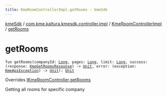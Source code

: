 ```yaml
---
title: KmeRoomControllerImpl.getRooms - kmeSdk
---
```


[kmeSdk](../../index.html) / [com.kme.kaltura.kmesdk.controller.impl](../index.html) / [KmeRoomControllerImpl](index.html) / [getRooms](./get-rooms.html)

# getRooms

`fun getRooms(companyId: `[`Long`](https://kotlinlang.org/api/latest/jvm/stdlib/kotlin/-long/index.html)`, pages: `[`Long`](https://kotlinlang.org/api/latest/jvm/stdlib/kotlin/-long/index.html)`, limit: `[`Long`](https://kotlinlang.org/api/latest/jvm/stdlib/kotlin/-long/index.html)`, success: (response: `[`KmeGetRoomsResponse`](../../com.kme.kaltura.kmesdk.rest.response.room/-kme-get-rooms-response/index.html)`) -> `[`Unit`](https://kotlinlang.org/api/latest/jvm/stdlib/kotlin/-unit/index.html)`, error: (exception: `[`KmeApiException`](../../com.kme.kaltura.kmesdk.rest/-kme-api-exception/index.html)`) -> `[`Unit`](https://kotlinlang.org/api/latest/jvm/stdlib/kotlin/-unit/index.html)`): `[`Unit`](https://kotlinlang.org/api/latest/jvm/stdlib/kotlin/-unit/index.html)

Overrides [IKmeRoomController.getRooms](../../com.kme.kaltura.kmesdk.controller/-i-kme-room-controller/get-rooms.html)

Getting all rooms for specific company

